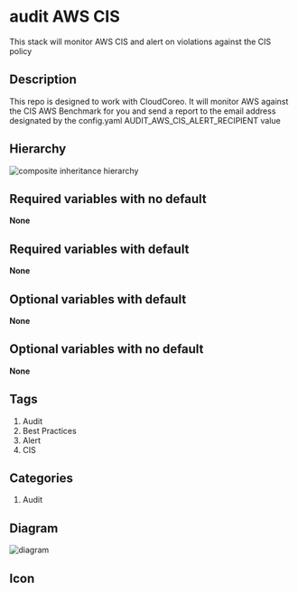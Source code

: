 audit AWS CIS
============================
This stack will monitor AWS CIS and alert on violations against the CIS policy

## Description
This repo is designed to work with CloudCoreo. It will monitor AWS against the CIS AWS Benchmark for you and send a report to the email address designated by the config.yaml AUDIT_AWS_CIS_ALERT_RECIPIENT value

## Hierarchy
![composite inheritance hierarchy](https://raw.githubusercontent.com/CloudCoreo/audit-aws-cis/master/images/hierarchy.png "composite inheritance hierarchy")



## Required variables with no default

**None**


## Required variables with default

**None**


## Optional variables with default

**None**


## Optional variables with no default

**None**

## Tags
1. Audit
1. Best Practices
1. Alert
1. CIS

## Categories
1. Audit



## Diagram
![diagram](https://raw.githubusercontent.com/CloudCoreo/audit-aws-cis/master/images/diagram.png "diagram")


## Icon


